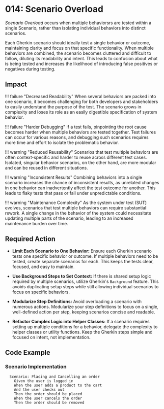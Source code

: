 # 014: Scenario Overload
*Scenario Overload* occurs when multiple behaviorsrs are tested within a single Scenario, rather than isolating individual behaviors into distinct scenarios.

Each Gherkin scenario should ideally test a single behavior or outcome, maintaining clarity and focus on that specific functionality. When multiple behaviors are combined, the scenario becomes cluttered and difficult to follow, diluting its readability and intent. This leads to confusion about what is being tested and increases the likelihood of introducing false positives or negatives during testing.

## Impact

!!! failure "Decreased Readability"
    When several behaviors are packed into one scenario, it becomes challenging for both developers and stakeholders to easily understand the purpose of the test. The scenario grows in complexity and loses its role as an easily digestible specification of system behavior.

!!! failure "Harder Debugging"
    If a test fails, pinpointing the root cause becomes harder when multiple behaviors are tested together. Test failures can occur for various reasons, and debugging such scenarios requires more time and effort to isolate the problematic behavior.

!!! warning "Reduced Reusability"
    Scenarios that test multiple behaviors are often context-specific and harder to reuse across different test cases. Isolated, singular behavior scenarios, on the other hand, are more modular and can be reused in different situations.

!!! warning "Inconsistent Results"
    Combining behaviors into a single scenario increases the chance of inconsistent results, as unrelated changes in one behavior can inadvertently affect the test outcome for another. This leads to flaky tests that pass or fail under unpredictable conditions.

!!! warning "Maintenance Complexity"
    As the system under test (SUT) evolves, scenarios that test multiple behaviors can require substantial rework. A single change in the behavior of the system could necessitate updating multiple parts of the scenario, leading to an increased maintenance burden over time.

## Required Action

* **Limit Each Scenario to One Behavior:** Ensure each Gherkin scenario tests one specific behavior or outcome. If multiple behaviors need to be tested, create separate scenarios for each. This keeps the tests clear, focused, and easy to maintain.

* **Use Background Steps to Set Context:** If there is shared setup logic required by multiple scenarios, utilize Gherkin's `Background` feature. This avoids duplicating setup steps while still allowing individual scenarios to focus on specific behaviors.

* **Modularize Step Definitions:** Avoid overloading a scenario with numerous actions. Modularize your step definitions to focus on a single, well-defined action per step, keeping scenarios concise and readable.

* **Refactor Complex Logic into Helper Classes:** If a scenario requires setting up multiple conditions for a behavior, delegate the complexity to helper classes or utility functions. Keep the Gherkin steps simple and focused on intent, not implementation.

## Code Example

### Scenario Implementation
```gherkin title="OrderFeature.feature"
  Scenario: Placing and Cancelling an order
    Given the user is logged in
    When the user adds a product to the cart
    And the user checks out
    Then the order should be placed
    When the user cancels the order
    Then the order should be removed
```
